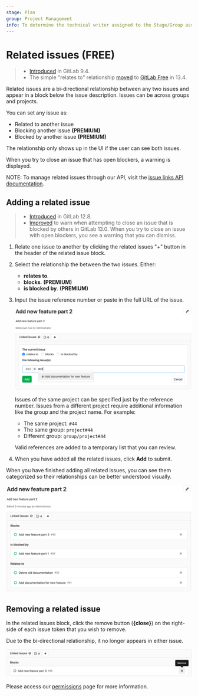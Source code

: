 ```yaml
---
stage: Plan
group: Project Management
info: To determine the technical writer assigned to the Stage/Group associated with this page, see https://about.gitlab.com/handbook/engineering/ux/technical-writing/#assignments
---
```


# Related issues **(FREE)**

> - [Introduced](https://gitlab.com/gitlab-org/gitlab/-/merge_requests/1797) in GitLab 9.4.
> - The simple "relates to" relationship [moved](https://gitlab.com/gitlab-org/gitlab/-/issues/212329) to [GitLab Free](https://about.gitlab.com/pricing/) in 13.4.

Related issues are a bi-directional relationship between any two issues
and appear in a block below the issue description. Issues can be across groups
and projects.

You can set any issue as:

- Related to another issue
- Blocking another issue **(PREMIUM)**
- Blocked by another issue **(PREMIUM)**

The relationship only shows up in the UI if the user can see both issues.

When you try to close an issue that has open blockers, a warning is displayed.

NOTE:
To manage related issues through our API, visit the [issue links API documentation](../../../api/issue_links.md).

## Adding a related issue

> - [Introduced](https://gitlab.com/gitlab-org/gitlab/-/issues/2035) in GitLab 12.8.
> - [Improved](https://gitlab.com/gitlab-org/gitlab/-/issues/34239) to warn when attempting to close an issue that is blocked by others in GitLab 13.0.
>   When you try to close an issue with open blockers, you see a warning that you can dismiss.

1. Relate one issue to another by clicking the related issues "+" button
in the header of the related issue block.

1. Select the relationship the between the two issues. Either:
   - **relates to**.
   - **blocks**. **(PREMIUM)**
   - **is blocked by**. **(PREMIUM)**
1. Input the issue reference number or paste in the full URL of the issue.

   ![Adding a related issue](img/related_issues_add_v12_8.png)

   Issues of the same project can be specified just by the reference number.
   Issues from a different project require additional information like the
   group and the project name. For example:

   - The same project: `#44`
   - The same group: `project#44`
   - Different group: `group/project#44`

   Valid references are added to a temporary list that you can review.

1. When you have added all the related issues, click **Add** to submit.

When you have finished adding all related issues, you can see
them categorized so their relationships can be better understood visually.

![Related issue block](img/related_issue_block_v12_8.png)

## Removing a related issue

In the related issues block, click the remove button (**{close}**) on the right-side of each issue
token that you wish to remove.

Due to the bi-directional relationship, it no longer appears in either issue.

![Removing a related issue](img/related_issues_remove_v12_8.png)

Please access our [permissions](../../permissions.md) page for more information.
